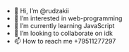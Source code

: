 - 👋 Hi, I’m @rudzakii
- 👀 I’m interested in web-programming
- 🌱 I’m currently learning JavaScript
- 💞️ I’m looking to collaborate on idk
- 📫 How to reach me +79511277297

<!---
rudzakii/rudzakii is a ✨ special ✨ repository because its `README.md` (this file) appears on your GitHub profile.
You can click the Preview link to take a look at your changes.
--->
